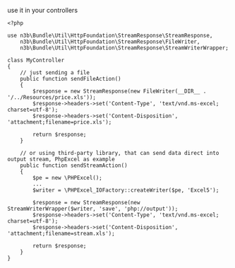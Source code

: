 use it in your controllers

    <?php 
    
    use n3b\Bundle\Util\HttpFoundation\StreamResponse\StreamResponse,
        n3b\Bundle\Util\HttpFoundation\StreamResponse\FileWriter,
        n3b\Bundle\Util\HttpFoundation\StreamResponse\StreamWriterWrapper;

    class MyController
    {
        // just sending a file
        public function sendFileAction()
        {
            $response = new StreamResponse(new FileWriter(__DIR__ . '/../Resources/price.xls'));
            $response->headers->set('Content-Type', 'text/vnd.ms-excel; charset=utf-8');
            $response->headers->set('Content-Disposition', 'attachment;filename=price.xls');
        
            return $response;
        }

        // or using third-party library, that can send data direct into output stream, PhpExcel as example
        public function sendStreamAction()
        {
            $pe = new \PHPExcel();
            ...
            $writer = \PHPExcel_IOFactory::createWriter($pe, 'Excel5');

            $response = new StreamResponse(new StreamWriterWrapper($writer, 'save', 'php://output'));
            $response->headers->set('Content-Type', 'text/vnd.ms-excel; charset=utf-8');
            $response->headers->set('Content-Disposition', 'attachment;filename=stream.xls');
        
            return $response;
        }
    }

